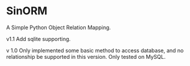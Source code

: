 SinORM
======

A Simple Python Object Relation Mapping.


v1.1
Add sqlite supporting.

v 1.0
Only implemented some basic method to access database,
and no relationship be supported in this version.
Only tested on MySQL.